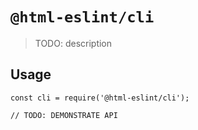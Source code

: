 # `@html-eslint/cli`

> TODO: description

## Usage

```
const cli = require('@html-eslint/cli');

// TODO: DEMONSTRATE API
```
